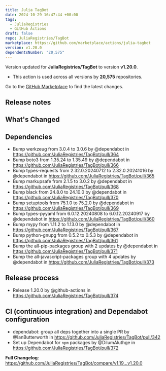 ```yaml
---
title: Julia TagBot
date: 2024-10-29 16:47:44 +00:00
tags:
  - JuliaRegistries
  - GitHub Actions
draft: false
repo: JuliaRegistries/TagBot
marketplace: https://github.com/marketplace/actions/julia-tagbot
version: v1.20.0
dependentsNumber: "20,575"
---
```



Version updated for **JuliaRegistries/TagBot** to version **v1.20.0**.
- This action is used across all versions by **20,575** repositories.

Go to the [GitHub Marketplace](https://github.com/marketplace/actions/julia-tagbot) to find the latest changes.

## Release notes

## What's Changed

## Dependencies

* Bump werkzeug from 3.0.4 to 3.0.6 by @dependabot in https://github.com/JuliaRegistries/TagBot/pull/364
* Bump boto3 from 1.35.24 to 1.35.49 by @dependabot in https://github.com/JuliaRegistries/TagBot/pull/366
* Bump types-requests from 2.32.0.20240712 to 2.32.0.20241016 by @dependabot in https://github.com/JuliaRegistries/TagBot/pull/365
* Bump markupsafe from 2.1.5 to 3.0.2 by @dependabot in https://github.com/JuliaRegistries/TagBot/pull/368
* Bump black from 24.8.0 to 24.10.0 by @dependabot in https://github.com/JuliaRegistries/TagBot/pull/370
* Bump setuptools from 75.1.0 to 75.2.0 by @dependabot in https://github.com/JuliaRegistries/TagBot/pull/369
* Bump types-pyyaml from 6.0.12.20240808 to 6.0.12.20240917 by @dependabot in https://github.com/JuliaRegistries/TagBot/pull/360
* Bump mypy from 1.11.2 to 1.13.0 by @dependabot in https://github.com/JuliaRegistries/TagBot/pull/367
* Bump python-gnupg from 0.5.2 to 0.5.3 by @dependabot in https://github.com/JuliaRegistries/TagBot/pull/361
* Bump the all-pip-packages group with 2 updates by @dependabot in https://github.com/JuliaRegistries/TagBot/pull/371
* Bump the all-javascript-packages group with 4 updates by @dependabot in https://github.com/JuliaRegistries/TagBot/pull/373

## Release process

* Release 1.20.0 by @github-actions in https://github.com/JuliaRegistries/TagBot/pull/374

## CI (continuous integration) and Dependabot configuration

* dependabot: group all deps together into a single PR by @IanButterworth in https://github.com/JuliaRegistries/TagBot/pull/342
* Set up Dependabot for `npm` packages by @DilumAluthge in https://github.com/JuliaRegistries/TagBot/pull/372

**Full Changelog**: https://github.com/JuliaRegistries/TagBot/compare/v1.19...v1.20.0
